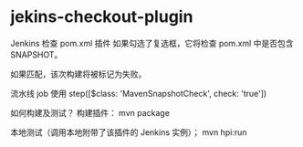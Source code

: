 # jekins-checkout-plugin
Jenkins 检查 pom.xml 插件
如果勾选了复选框，它将检查 pom.xml 中是否包含 SNAPSHOT。


如果匹配，该次构建将被标记为失败。

流水线 job 使用
step([$class: 'MavenSnapshotCheck', check: 'true'])

如何构建及测试？
构建插件：
mvn package

本地测试（调用本地附带了该插件的 Jenkins 实例）；
mvn hpi:run
